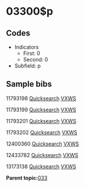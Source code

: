 # 03300$p

## Codes

-   Indicators
    -   First: 0
    -   Second: 0
-   Subfield: p

## Sample bibs

11793198 [Quicksearch](https://search.library.yale.edu/catalog/11793198) [VXWS](http://prodorbis.library.yale.edu:7014/vxws/GetHoldingsService?bibId=11793198)

11793199 [Quicksearch](https://search.library.yale.edu/catalog/11793199) [VXWS](http://prodorbis.library.yale.edu:7014/vxws/GetHoldingsService?bibId=11793199)

11793201 [Quicksearch](https://search.library.yale.edu/catalog/11793201) [VXWS](http://prodorbis.library.yale.edu:7014/vxws/GetHoldingsService?bibId=11793201)

11793202 [Quicksearch](https://search.library.yale.edu/catalog/11793202) [VXWS](http://prodorbis.library.yale.edu:7014/vxws/GetHoldingsService?bibId=11793202)

12400360 [Quicksearch](https://search.library.yale.edu/catalog/12400360) [VXWS](http://prodorbis.library.yale.edu:7014/vxws/GetHoldingsService?bibId=12400360)

12433782 [Quicksearch](https://search.library.yale.edu/catalog/12433782) [VXWS](http://prodorbis.library.yale.edu:7014/vxws/GetHoldingsService?bibId=12433782)

13173138 [Quicksearch](https://search.library.yale.edu/catalog/13173138) [VXWS](http://prodorbis.library.yale.edu:7014/vxws/GetHoldingsService?bibId=13173138)

**Parent topic:**[033](../../tags/033/033.md)

